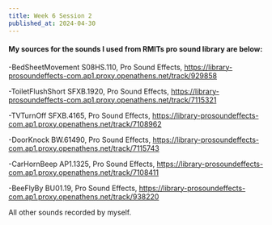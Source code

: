 ```yaml
---
title: Week 6 Session 2
published_at: 2024-04-30
---
```

#### My sources for the sounds I used from RMITs pro sound library are below:
-BedSheetMovement S08HS.110, Pro Sound Effects, https://library-prosoundeffects-com.ap1.proxy.openathens.net/track/929858

-ToiletFlushShort SFXB.1920, Pro Sound Effects, https://library-prosoundeffects-com.ap1.proxy.openathens.net/track/7115321

-TVTurnOff SFXB.4165, Pro Sound Effects, https://library-prosoundeffects-com.ap1.proxy.openathens.net/track/7108962

-DoorKnock BW.61490, Pro Sound Effects, https://library-prosoundeffects-com.ap1.proxy.openathens.net/track/7115743

-CarHornBeep AP1.1325, Pro Sound Effects, https://library-prosoundeffects-com.ap1.proxy.openathens.net/track/7108411

-BeeFlyBy BU01.19, Pro Sound Effects, https://library-prosoundeffects-com.ap1.proxy.openathens.net/track/938220

All other sounds recorded by myself.



